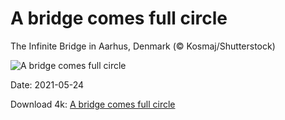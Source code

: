 # A bridge comes full circle

The Infinite Bridge in Aarhus, Denmark (© Kosmaj/Shutterstock)

![A bridge comes full circle](https://bing.com/th?id=OHR.AarhusInfinite_EN-US7607613784_UHD.jpg&rf=LaDigue_UHD.jpg&pid=hp&w=1024&h=576)

Date: 2021-05-24

Download 4k: [A bridge comes full circle](https://bing.com/th?id=OHR.AarhusInfinite_EN-US7607613784_UHD.jpg&rf=LaDigue_UHD.jpg&pid=hp&w=3840&h=2160)

